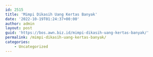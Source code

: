 ```yaml
---
id: 2515
title: 'Mimpi Dikasih Uang Kertas Banyak'
date: '2022-10-19T01:24:37+00:00'
author: admin
layout: post
guid: 'https://bos.awn.biz.id/mimpi-dikasih-uang-kertas-banyak/'
permalink: /mimpi-dikasih-uang-kertas-banyak/
categories:
    - Uncategorized
---
```


